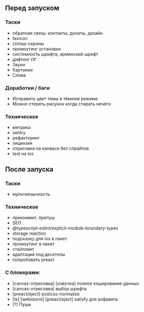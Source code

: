 ## Перед запуском

### Таски

- обратная связь: контакты, донаты, дизайн
- favicon
- сплэш-скрины
- промоутинг установки
- системность шрифта, армянский шрифт
- дифтонг ՈՒ
- Звуки
- Картинки
- Слова

### Доработки / баги

- Исправить цвет темы в тёмном режиме
- Можно стереть рисунок когда стирать нечего

### Техническое

- метрика
- sentry
- рефакторинг
- лицензия
- отрисовка на канвасе без спрайтов
- test на ios

## После запуска

### Таски

- мультиязычность

### Техническое

- прекоммит, препуш
- SEO
- @typescript-eslint/explicit-module-boundary-types
- storage reaction
- подсказку для ios в пакет
- промоутинг в пакет
- стайллинт
- адаптация под десктопы
- попробовать preact

### С блокерами:

- [canvas-отрисовка] [озвучка] полное кэширование данных
- [canvas-отрисовка] выбор шрифта
- [preact/eject] postcss-normalize
- [ts] [webstorm] [preact/eject] satisfy  для алфавита
- [?] Пуши
